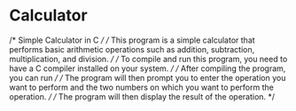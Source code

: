 # Calculator
/* Simple Calculator in C */
/* This program is a simple calculator that performs basic arithmetic operations such as addition, subtraction, multiplication, and division. */
/* To compile and run this program, you need to have a C compiler installed on your system. */
/* After compiling the program, you can run */
/* The program will then prompt you to enter the operation you want to perform and the two numbers on which you want to perform the operation. */
/* The program will then display the result of the operation. */
